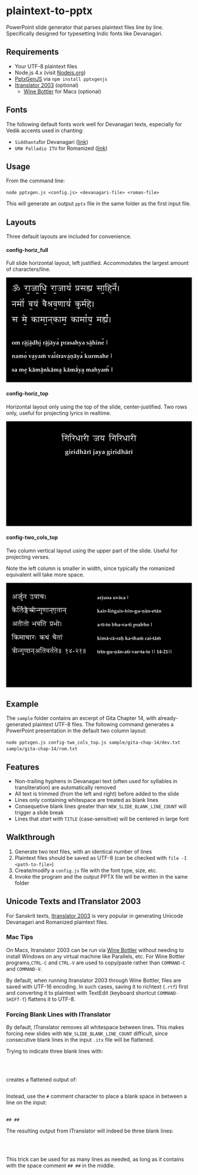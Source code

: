 # plaintext-to-pptx

PowerPoint slide generator that parses plaintext files line by line. Specifically designed for typesetting Indic fonts like Devanagari.


## Requirements

- Your UTF-8 plaintext files
- Node.js 4.x (visit [Nodejs.org](https://nodejs.org/en/))
- [PptxGenJS](https://gitbrent.github.io/PptxGenJS/) via `npm install pptxgenjs`
- [Itranslator 2003](https://omkarananda-ashram.org/Sanskrit/itranslator2003.htm) (optional)
  -  [Wine Bottler](http://winebottler.kronenberg.org) for Macs (optional)

## Fonts

The following default fonts work well for Devanagari texts, especially for Vedik accents used in chanting:

- `Siddhanta`for Devanagari ([link](http://www.sanskritweb.net/itrans/#SIDDHANTA))
- `URW Palladio ITU` for Romanized ([link](http://www.sanskritweb.net/itrans/#ITU))


## Usage

From the command line:

`node pptxgen.js <config.js> <devanagari-file> <roman-file>`

This will generate an output `pptx` file in the same folder as the first input file.

## Layouts

Three default layouts are included for convenience.

#### config-horiz_full

Full slide horizontal layout, left justified. Accommodates the largest amount of characters/line.

![](sample/example-config-horiz_full.png)

#### config-horiz_top

Horizontal layout only using the top of the slide, center-justified. Two rows only, useful for projecting lyrics in realtime.

![](sample/example-config-horiz_top.png)

#### config-two_cols_top

Two column vertical layout using the upper part of the slide. Useful for projecting verses.

Note the left column is smaller in width, since typically the romanized equivalent will take more space.

![](sample/example-config-two_cols_top.png)

## Example

The `sample` folder contains an excerpt of Gita Chapter 14, with already-generated plaintext UTF-8 files. The following command generates a PowerPoint presentation in the default two column layout:

`node pptxgen.js config-two_cols_top.js sample/gita-chap-14/dev.txt sample/gita-chap-14/rom.txt`




## Features

- Non-trailing hyphens in Devanagari text (often used for syllables in transliteration) are automatically removed
- All text is trimmed (from the left and right) before added to the slide 
- Lines only containing whitespace are treated as blank lines
- Consequetive blank lines greater than `NEW_SLIDE_BLANK_LINE_COUNT` will trigger a slide break
- Lines that *start with* `TITLE` (case-sensitive) will be centered in large font


## Walkthrough

1. Generate two text files, with an identical number of lines
2. Plaintext files should be saved as UTF-8 (can be checked with `file -I <path-to-file>`)
3. Create/modify a `config.js` file with the font type, size, etc.
4. Invoke the program and the output PPTX file will be written in the same folder

## Unicode Texts and ITranslator 2003

For Sanskrit texts, [Itranslator 2003](https://omkarananda-ashram.org/Sanskrit/itranslator2003.htm) is very popular in generating Unicode Devanagari and Romanized plaintext files.

### Mac Tips


On Macs, Itranslator 2003 can be run via [Wine Bottler](http://winebottler.kronenberg.org) without needing to install Windows on any virtual machine like Parallels, etc. For Wine Bottler programs,`CTRL-C` and `CTRL-V` are used to copy/paste rather than `COMMAND-C` and `COMMAND-V`.

By default, when running Itranslator 2003 through Wine Bottler, files are saved with UTF-16 encoding. In such cases, saving it to richtext (`.rtf`) first and converting it to plaintext with TextEdit (keyboard shortcut `COMMAND-SHIFT-T`) flattens it to UTF-8.

### Forcing Blank Lines with ITranslator

By default, ITranslator removes all whitespace between lines. This makes forcing new slides with `NEW_SLIDE_BLANK_LINE_COUNT` difficult, since consecutive blank lines in the input `.itx` file will be flattened.

Trying to indicate three blank lines with:

```



```

creates a flattened output of:

```

```

Instead, use the `#` comment character to place a blank space in between a line on the input:

```

## ##

```

The resulting output from ITranslator will indeed be three blank lines:

```



```

This trick can be used for as many lines as needed, as long as it contains with the space comment `## ##` in the middle.